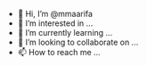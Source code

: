 - 👋 Hi, I’m @mmaarifa
- 👀 I’m interested in ...
- 🌱 I’m currently learning ...
- 💞️ I’m looking to collaborate on ...
- 📫 How to reach me ...

<!---
mmaarifa/mmaarifa is a ✨ special ✨ repository because its `README.md` (this file) appears on your GitHub profile.
You can click the Preview link to take a look at your changes.
--->
